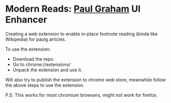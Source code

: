 # Modern Reads: [Paul Graham](https://paulgraham.com/) UI Enhancer
Creating a web extension to enable in-place footnote reading (kinda like Wikipedia) for paulg articles.

To use the extension: 
- Download the repo.
- Go to chrome://extensions/
- Unpack the extension and use it.


Will also try to publish the extension to chrome web store, meanwhile follow the above steps to use the extension. 

P.S. This works for most chromium browsers, might not work for firefox.
